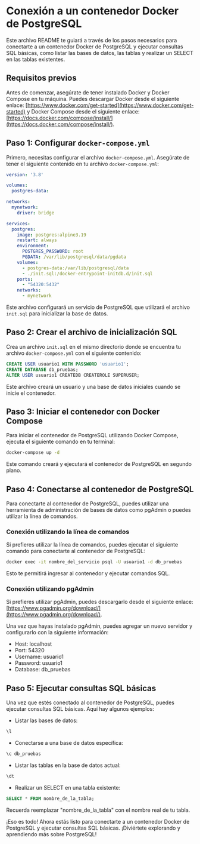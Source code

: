 
# Conexión a un contenedor Docker de PostgreSQL

Este archivo README te guiará a través de los pasos necesarios para conectarte a un contenedor Docker de PostgreSQL y ejecutar consultas SQL básicas, como listar las bases de datos, las tablas y realizar un SELECT en las tablas existentes.

## Requisitos previos

Antes de comenzar, asegúrate de tener instalado Docker y Docker Compose en tu máquina. Puedes descargar Docker desde el siguiente enlace: [https://www.docker.com/get-started](https://www.docker.com/get-started) y Docker Compose desde el siguiente enlace: [https://docs.docker.com/compose/install/](https://docs.docker.com/compose/install/).

## Paso 1: Configurar `docker-compose.yml`

Primero, necesitas configurar el archivo `docker-compose.yml`. Asegúrate de tener el siguiente contenido en tu archivo `docker-compose.yml`:

```yaml
version: '3.8'

volumes:
  postgres-data:

networks:
  mynetwork:
    driver: bridge

services:
  postgres:
    image: postgres:alpine3.19
    restart: always
    environment:
      POSTGRES_PASSWORD: root
      PGDATA: /var/lib/postgresql/data/pgdata
    volumes:
      - postgres-data:/var/lib/postgresql/data
      - ./init.sql:/docker-entrypoint-initdb.d/init.sql
    ports:
      - "54320:5432"
    networks:
      - mynetwork
```

Este archivo configurará un servicio de PostgreSQL que utilizará el archivo `init.sql` para inicializar la base de datos.

## Paso 2: Crear el archivo de inicialización SQL

Crea un archivo `init.sql` en el mismo directorio donde se encuentra tu archivo `docker-compose.yml` con el siguiente contenido:

```sql
CREATE USER usuario1 WITH PASSWORD 'usuario1';
CREATE DATABASE db_pruebas;
ALTER USER usuario1 CREATEDB CREATEROLE SUPERUSER;
```

Este archivo creará un usuario y una base de datos iniciales cuando se inicie el contenedor.

## Paso 3: Iniciar el contenedor con Docker Compose

Para iniciar el contenedor de PostgreSQL utilizando Docker Compose, ejecuta el siguiente comando en tu terminal:

```sh
docker-compose up -d
```

Este comando creará y ejecutará el contenedor de PostgreSQL en segundo plano.

## Paso 4: Conectarse al contenedor de PostgreSQL

Para conectarte al contenedor de PostgreSQL, puedes utilizar una herramienta de administración de bases de datos como pgAdmin o puedes utilizar la línea de comandos.

### Conexión utilizando la línea de comandos

Si prefieres utilizar la línea de comandos, puedes ejecutar el siguiente comando para conectarte al contenedor de PostgreSQL:

```sh
docker exec -it nombre_del_servicio psql -U usuario1 -d db_pruebas
```

Esto te permitirá ingresar al contenedor y ejecutar comandos SQL.

### Conexión utilizando pgAdmin

Si prefieres utilizar pgAdmin, puedes descargarlo desde el siguiente enlace: [https://www.pgadmin.org/download/](https://www.pgadmin.org/download/).

Una vez que hayas instalado pgAdmin, puedes agregar un nuevo servidor y configurarlo con la siguiente información:

- Host: localhost
- Port: 54320
- Username: usuario1
- Password: usuario1
- Database: db_pruebas

## Paso 5: Ejecutar consultas SQL básicas

Una vez que estés conectado al contenedor de PostgreSQL, puedes ejecutar consultas SQL básicas. Aquí hay algunos ejemplos:

- Listar las bases de datos:

```sql
\l
```

- Conectarse a una base de datos específica:

```sql
\c db_pruebas
```

- Listar las tablas en la base de datos actual:

```sql
\dt
```

- Realizar un SELECT en una tabla existente:

```sql
SELECT * FROM nombre_de_la_tabla;
```

Recuerda reemplazar "nombre_de_la_tabla" con el nombre real de tu tabla.

¡Eso es todo! Ahora estás listo para conectarte a un contenedor Docker de PostgreSQL y ejecutar consultas SQL básicas. ¡Diviértete explorando y aprendiendo más sobre PostgreSQL!
